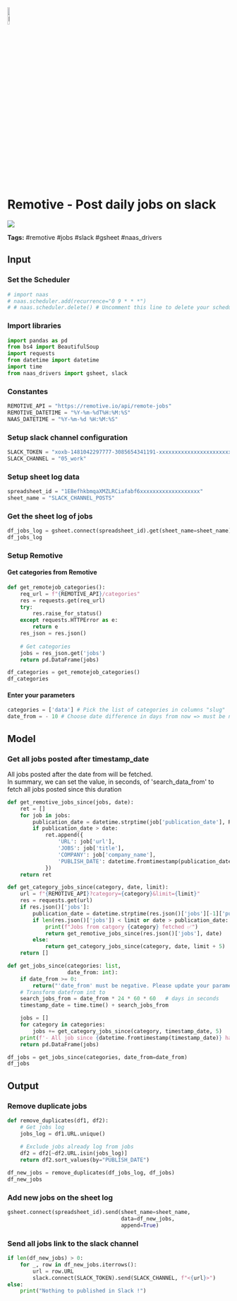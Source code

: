 <img width="10%" alt="Naas" src="https://landen.imgix.net/jtci2pxwjczr/assets/5ice39g4.png?w=160"/>

# Remotive - Post daily jobs on slack
<a href="https://app.naas.ai/user-redirect/naas/downloader?url=https://raw.githubusercontent.com/jupyter-naas/awesome-notebooks/master/Remotive/Remotive_Post_daily_jobs_on_slack.ipynb" target="_parent"><img src="https://naasai-public.s3.eu-west-3.amazonaws.com/open_in_naas.svg"/></a>

**Tags:** #remotive #jobs #slack #gsheet #naas_drivers

## Input

### Set the Scheduler


```python
# import naas
# naas.scheduler.add(recurrence="0 9 * * *")
# # naas.scheduler.delete() # Uncomment this line to delete your scheduler if needed
```

### Import libraries


```python
import pandas as pd
from bs4 import BeautifulSoup
import requests
from datetime import datetime
import time
from naas_drivers import gsheet, slack
```

### Constantes


```python
REMOTIVE_API = "https://remotive.io/api/remote-jobs"
REMOTIVE_DATETIME = "%Y-%m-%dT%H:%M:%S"
NAAS_DATETIME = "%Y-%m-%d %H:%M:%S"
```

### Setup slack channel configuration


```python
SLACK_TOKEN = "xoxb-1481042297777-3085654341191-xxxxxxxxxxxxxxxxxxxxxxxxx"
SLACK_CHANNEL = "05_work"
```

### Setup sheet log data


```python
spreadsheet_id = "1EBefhkbmqaXMZLRCiafabf6xxxxxxxxxxxxxxxxxxx"
sheet_name = "SLACK_CHANNEL_POSTS"
```

### Get the sheet log of jobs


```python
df_jobs_log = gsheet.connect(spreadsheet_id).get(sheet_name=sheet_name)
df_jobs_log
```

### Setup Remotive

#### Get categories from Remotive


```python
def get_remotejob_categories():
    req_url = f"{REMOTIVE_API}/categories"
    res = requests.get(req_url)
    try:
        res.raise_for_status()
    except requests.HTTPError as e:
        return e
    res_json = res.json()
    
    # Get categories
    jobs = res_json.get('jobs')
    return pd.DataFrame(jobs)

df_categories = get_remotejob_categories()
df_categories
```

#### Enter your parameters


```python
categories = ['data'] # Pick the list of categories in columns "slug"
date_from = - 10 # Choose date difference in days from now => must be negative
```

## Model

### Get all jobs posted after timestamp_date

All jobs posted after the date from will be fetched.<br>
In summary, we can set the value, in seconds, of 'search_data_from' to fetch all jobs posted since this duration


```python
def get_remotive_jobs_since(jobs, date):
    ret = []
    for job in jobs:
        publication_date = datetime.strptime(job['publication_date'], REMOTIVE_DATETIME).timestamp()
        if publication_date > date:
            ret.append({
                'URL': job['url'],
                'JOBS': job['title'],
                'COMPANY': job['company_name'],
                'PUBLISH_DATE': datetime.fromtimestamp(publication_date).strftime(NAAS_DATETIME)
            })
    return ret

def get_category_jobs_since(category, date, limit):
    url = f"{REMOTIVE_API}?category={category}&limit={limit}"
    res = requests.get(url)
    if res.json()['jobs']:
        publication_date = datetime.strptime(res.json()['jobs'][-1]['publication_date'], REMOTIVE_DATETIME).timestamp()
        if len(res.json()['jobs']) < limit or date > publication_date:
            print(f"Jobs from catgory {category} fetched ✅")
            return get_remotive_jobs_since(res.json()['jobs'], date)
        else:
            return get_category_jobs_since(category, date, limit + 5)
    return []

def get_jobs_since(categories: list,
                   date_from: int):
    if date_from >= 0:
        return("'date_from' must be negative. Please update your parameter.")
    # Transform datefrom int to
    search_jobs_from = date_from * 24 * 60 * 60   # days in seconds
    timestamp_date = time.time() + search_jobs_from

    jobs = []
    for category in categories:
        jobs += get_category_jobs_since(category, timestamp_date, 5)
    print(f'- All job since {datetime.fromtimestamp(timestamp_date)} have been fetched -')
    return pd.DataFrame(jobs)

df_jobs = get_jobs_since(categories, date_from=date_from)
df_jobs
```

## Output

### Remove duplicate jobs


```python
def remove_duplicates(df1, df2):
    # Get jobs log
    jobs_log = df1.URL.unique()
    
    # Exclude jobs already log from jobs
    df2 = df2[~df2.URL.isin(jobs_log)]
    return df2.sort_values(by="PUBLISH_DATE")

df_new_jobs = remove_duplicates(df_jobs_log, df_jobs)
df_new_jobs
```

### Add new jobs on the sheet log


```python
gsheet.connect(spreadsheet_id).send(sheet_name=sheet_name,
                                    data=df_new_jobs,
                                    append=True)
```

### Send all jobs link to the slack channel


```python
if len(df_new_jobs) > 0:
    for _, row in df_new_jobs.iterrows():
        url = row.URL
        slack.connect(SLACK_TOKEN).send(SLACK_CHANNEL, f"<{url}>")
else:
    print("Nothing to published in Slack !")
```
